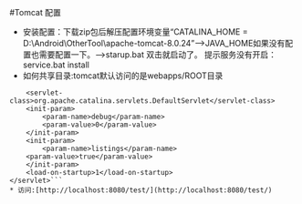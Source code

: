 #Tomcat 配置
* 安装配置：下载zip包后解压配置环境变量“CATALINA_HOME = D:\Android\OtherTool\apache-tomcat-8.0.24”-->JAVA_HOME如果没有配置也需要配置一下。-->starup.bat 双击就启动了。
提示服务没有开启：service.bat install
* 如何共享目录:tomcat默认访问的是webapps/ROOT目录
```<servlet-name>default</servlet-name>
    <servlet-class>org.apache.catalina.servlets.DefaultServlet</servlet-class>
    <init-param>
        <param-name>debug</param-name>
        <param-value>0</param-value>
    </init-param>
    <init-param>
        <param-name>listings</param-name>
    <param-value>true</param-value>
    </init-param>
    <load-on-startup>1</load-on-startup>
</servlet>```
* 访问:[http://localhost:8080/test/](http://localhost:8080/test/)

